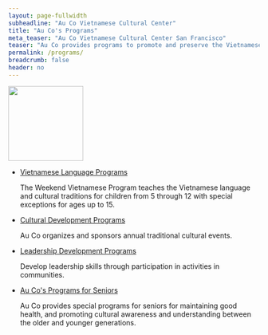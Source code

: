 ```yaml
---
layout: page-fullwidth
subheadline: "Au Co Vietnamese Cultural Center"
title: "Au Co's Programs"
meta_teaser: "Au Co Vietnamese Cultural Center San Francisco"
teaser: "Au Co provides programs to promote and preserve the Vietnamese language and culture, leadership development for the young generation, and aiding the seniors in their golden years."
permalink: /programs/
breadcrumb: false
header: no
---
```

<!--more-->
<img width="150" src="{{ site.urlimg }}auco-logo.png">

<div class="small-12 columns" style="padding: 0px; border-bottom: none;">

<ul class="side-nav">
      <li>
      <a href="{{ site.url}}{{ site.projectname }}/programs/vietnamese-language/">Vietnamese Language Programs</a>
      <p style="font-weight: normal;">The Weekend Vietnamese Program teaches the Vietnamese language and cultural traditions for children from 5 through 12 with special exceptions for ages up to 15.</p>
      </li>
      <li>
      <a href="{{ site.url}}{{ site.projectname }}/programs/cultural-development/">Cultural Development Programs</a>
      <p style="font-weight: normal;">Au Co organizes and sponsors annual traditional cultural events.</p>
      </li>
      <li><a href="{{ site.url}}{{ site.projectname }}/programs/leadership-development/">Leadership Development Programs</a>
      <p style="font-weight: normal;">Develop leadership skills through participation in activities in communities.</p>
      </li>
      <li>
      <a href="{{ site.url}}{{ site.projectname }}/programs/for-seniors/">Au Co's Programs for Seniors</a>
      <p style="font-weight: normal;">Au Co provides special programs for seniors for maintaining good health, and promoting cultural awareness and understanding between the older and younger generations.</p>
      </li>
</ul>
</div>
